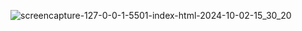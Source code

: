 ![screencapture-127-0-0-1-5501-index-html-2024-10-02-15_30_20](https://github.com/user-attachments/assets/182c6b02-1926-4ec7-976e-1062732739a2)
